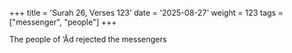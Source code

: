 +++
title = 'Surah 26, Verses 123'
date = '2025-08-27'
weight = 123
tags = ["messenger", "people"]
+++

The people of ’Âd rejected the messengers